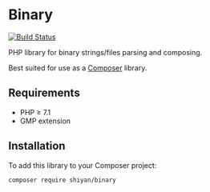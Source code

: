 # Binary

[![Build Status](https://travis-ci.org/mikeshiyan/binary.svg?branch=master)](https://travis-ci.org/mikeshiyan/binary)

PHP library for binary strings/files parsing and composing.

Best suited for use as a [Composer](https://getcomposer.org) library.

## Requirements

* PHP &ge; 7.1
* GMP extension

## Installation

To add this library to your Composer project:
```
composer require shiyan/binary
```

